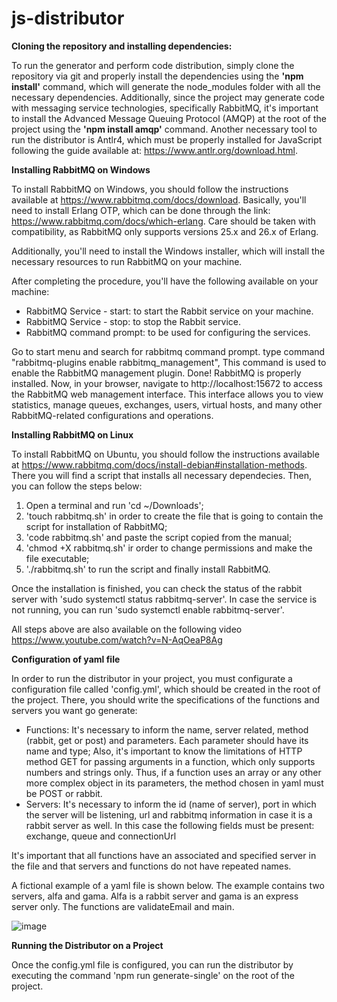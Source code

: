 ﻿# js-distributor


**Cloning the repository and installing dependencies:**

To run the generator and perform code distribution, simply clone the repository via git and properly install the dependencies using the **'npm install'** command, which will generate the node_modules folder with all the necessary dependencies. Additionally, since the project may generate code with messaging service technologies, specifically RabbitMQ, it's important to install the Advanced Message Queuing Protocol (AMQP) at the root of the project using the **'npm install amqp'** command. Another necessary tool to run the distributor is Antlr4, which must be properly installed for JavaScript following the guide available at: https://www.antlr.org/download.html.

**Installing RabbitMQ on Windows**

To install RabbitMQ on Windows, you should follow the instructions available at https://www.rabbitmq.com/docs/download. Basically, you'll need to install Erlang OTP, which can be done through the link: https://www.rabbitmq.com/docs/which-erlang. Care should be taken with compatibility, as RabbitMQ only supports versions 25.x and 26.x of Erlang.

Additionally, you'll need to install the Windows installer, which will install the necessary resources to run RabbitMQ on your machine.

After completing the procedure, you'll have the following available on your machine:

* RabbitMQ Service - start: to start the Rabbit service on your machine.
* RabbitMQ Service - stop: to stop the Rabbit service.
* RabbitMQ command prompt: to be used for configuring the services.

Go to start menu and search for rabbitmq command prompt.
type command "rabbitmq-plugins enable rabbitmq_management", This command is used to enable the RabbitMQ management plugin.
Done! RabbitMQ is properly installed. Now, in your browser, navigate to http://localhost:15672 to access the RabbitMQ web management interface. This interface allows you to view statistics, manage queues, exchanges, users, virtual hosts, and many other RabbitMQ-related configurations and operations.

**Installing RabbitMQ on Linux**

To install RabbitMQ on Ubuntu, you should follow the instructions available at https://www.rabbitmq.com/docs/install-debian#installation-methods. There you will find a script that installs all necessary dependecies. Then, you can follow the steps below: 

1. Open a terminal and run 'cd ~/Downloads';
2. 'touch rabbitmq.sh' in order to create the file that is going to contain the script for installation of RabbitMQ;
3. 'code rabbitmq.sh' and paste the script copied from the manual;
4. 'chmod +X rabbitmq.sh' ir order to change permissions and make the file executable;
5. './rabbitmq.sh' to run the script and finally install RabbitMQ.

Once the installation is finished, you can check the status of the rabbit server with 'sudo systemctl status rabbitmq-server'. In case the service is not running, you can run 'sudo systemctl enable rabbitmq-server'.

All steps above are also available on the following video https://www.youtube.com/watch?v=N-AqOeaP8Ag

**Configuration of yaml file**

In order to run the distributor in your project, you must configurate a configuration file called 'config.yml', which should be created in the root of the project. There, you should write the specifications of the functions and servers you want go generate:

* Functions: It's necessary to inform the name, server related, method (rabbit, get or post) and parameters. Each parameter should have its name and type; Also, it's important to know the limitations of HTTP method GET for passing arguments in a function, which only supports numbers and strings only. Thus, if a function uses an array or any other more complex object in its parameters, the method chosen in yaml must be POST or rabbit.
* Servers: It's necessary to inform the id (name of server), port in which the server will be listening, url and rabbitmq information in case it is a rabbit server as well. In this case the following fields must be present: exchange, queue and connectionUrl

It's important that all functions have an associated and specified server in the file and that servers and functions do not have repeated names. 

A fictional example of a yaml file is shown below. The example contains two servers, alfa and gama. Alfa is a rabbit server and gama is an express server only. The functions are validateEmail and main.

![image](https://github.com/dlucredio/js-distributor/assets/99351180/3ab6286f-460c-4838-a94e-3d6bd964e296)



**Running the Distributor on a Project**

Once the config.yml file is configured, you can run the distributor by executing the command 'npm run generate-single' on the root of the project.
